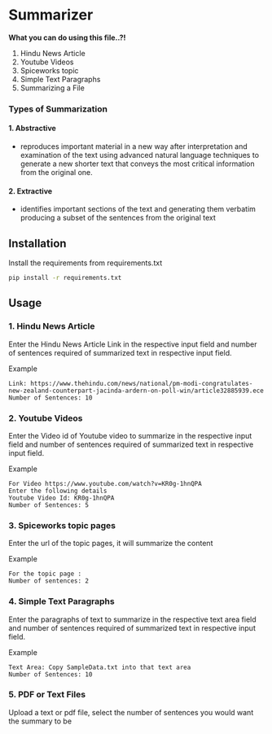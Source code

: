 # Summarizer

**What you can do using this file..?!**

1. Hindu News Article
2. Youtube Videos
3. Spiceworks topic 
4. Simple Text Paragraphs
5. Summarizing a File



### Types of Summarization
#### 1. Abstractive
- reproduces important material in a new way after interpretation and examination of the text using advanced natural language techniques to generate a new shorter text that conveys the most critical information from the original one.


#### 2. Extractive 
- identifies important sections of the text and generating them verbatim producing a subset of the sentences from the original text

## Installation

Install the requirements from requirements.txt
```bash
pip install -r requirements.txt
```



## Usage
### 1. Hindu News Article

Enter the Hindu News Article Link in the respective input field and number of sentences required of summarized text in respective input field.

Example
```
Link: https://www.thehindu.com/news/national/pm-modi-congratulates-new-zealand-counterpart-jacinda-ardern-on-poll-win/article32885939.ece
Number of Sentences: 10
```

### 2. Youtube Videos
Enter the Video id of Youtube video to summarize in the respective input field and number of sentences required of summarized text in respective input field.

Example
```
For Video https://www.youtube.com/watch?v=KR0g-1hnQPA
Enter the following details
Youtube Video Id: KR0g-1hnQPA
Number of Sentences: 5
```

### 3. Spiceworks topic pages
Enter the url of the topic pages, it will summarize the content

Example
```
For the topic page :
Number of sentences: 2
```


### 4. Simple Text Paragraphs

Enter the paragraphs of text to summarize in the respective text area field and number of sentences required of summarized text in respective input field.

Example
```
Text Area: Copy SampleData.txt into that text area
Number of Sentences: 10
```

### 5. PDF or Text Files

Upload a text or pdf file, select the number of sentences you would want the summary to be


